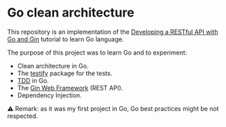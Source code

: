 # Go clean architecture

This repository is an implementation of
the [Developing a RESTful API with Go and Gin](https://go.dev/doc/tutorial/web-service-gin) tutorial to learn Go
language.

The purpose of this project was to learn Go and to experiment:

* Clean architecture in Go.
* The [testify](https://github.com/stretchr/testify) package for the tests.
* [TDD](https://en.wikipedia.org/wiki/Test-driven_development) in Go.
* The [Gin Web Framework](https://github.com/gin-gonic/gin) (REST API).
* Dependency Injection.

⚠️ Remark: as it was my first project in Go, Go best practices might be not respected. 
